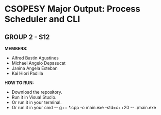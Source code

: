 # **CSOPESY Major Output: Process Scheduler and CLI**
## **GROUP 2 - S12**

**MEMBERS:**

- Alfred Bastin Agustines
- Michael Angelo Depasucat
- Janina Angela Esteban
- Kai Hiori Padilla

**HOW TO RUN:**

- Download the repository.
- Run it in Visual Studio.
- Or run it in your terminal.
- Or run it in your cmd
-- g++ *.cpp -o main.exe -std=c++20
-- .\main.exe
